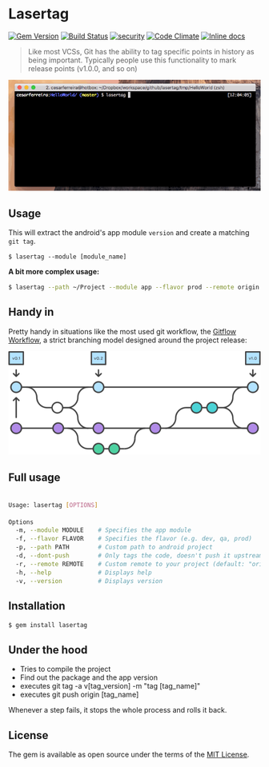 # Lasertag
[![Gem Version](https://badge.fury.io/rb/lasertag.svg)](https://badge.fury.io/rb/lasertag) [![Build Status](https://travis-ci.org/cesarferreira/lasertag.svg?branch=master)](https://travis-ci.org/cesarferreira/lasertag)  [![security](https://hakiri.io/github/cesarferreira/lasertag/master.svg)](https://hakiri.io/github/cesarferreira/lasertag/master) [![Code Climate](https://codeclimate.com/github/cesarferreira/lasertag/badges/gpa.svg)](https://codeclimate.com/github/cesarferreira/lasertag) [![Inline docs](http://inch-ci.org/github/cesarferreira/lasertag.svg?branch=master)](http://inch-ci.org/github/cesarferreira/lasertag)

> Like most VCSs, Git has the ability to tag specific points in history as being important. Typically people use this functionality to mark release points (v1.0.0, and so on)

<!-- Match your CVS tags with your android versions with laser speed! -->

<p align="center">
<img src="extras/terminal.gif" />
</p>


## Usage

This will extract the android's app module `version` and create a matching `git tag`.

    $ lasertag --module [module_name]



<b>A bit more complex usage:</b>

```bash
$ lasertag --path ~/Project --module app --flavor prod --remote origin
```


## Handy in

Pretty handy in situations like the most used git workflow, the [Gitflow Workflow](https://www.atlassian.com/git/tutorials/comparing-workflows/gitflow-workflow), a strict branching model designed around the project release:

<p align="center">
<img src="extras/gitflow.png" />
</p>

## Full usage
```bash

Usage: lasertag [OPTIONS]

Options
  -m, --module MODULE    # Specifies the app module
  -f, --flavor FLAVOR    # Specifies the flavor (e.g. dev, qa, prod)
  -p, --path PATH        # Custom path to android project
  -d, --dont-push        # Only tags the code, doesn't push it upstream
  -r, --remote REMOTE    # Custom remote to your project (default: "origin")
  -h, --help             # Displays help
  -v, --version          # Displays version

```

## Installation

    $ gem install lasertag

## Under the hood

- Tries to compile the project
- Find out the package and the app version
- executes git tag -a v[tag_version] -m "tag [tag_name]"
- executes git push origin [tag_name]

Whenever a step fails, it stops the whole process and rolls it back.

## License

The gem is available as open source under the terms of the [MIT License](http://opensource.org/licenses/MIT).

